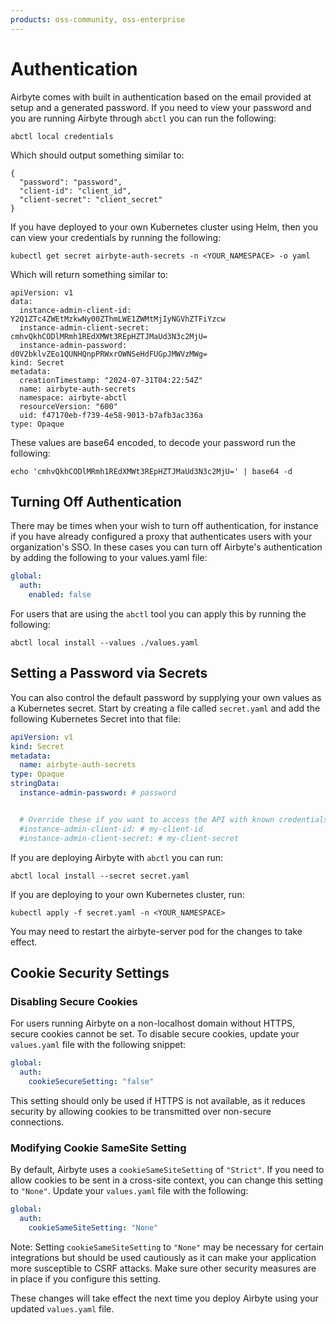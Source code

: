 ```yaml
---
products: oss-community, oss-enterprise
---
```


# Authentication

Airbyte comes with built in authentication based on the email provided at setup and a generated password. If you need to
view your password and you are running Airbyte through `abctl` you can run the following:

```shell
abctl local credentials
```

Which should output something similar to:

```shell
{
  "password": "password",
  "client-id": "client_id",
  "client-secret": "client_secret"
}
```

If you have deployed to your own Kubernetes cluster using Helm, then you can view your credentials by running the
following:

```shell
kubectl get secret airbyte-auth-secrets -n <YOUR_NAMESPACE> -o yaml
```

Which will return something similar to:

```shell
apiVersion: v1
data:
  instance-admin-client-id: Y2Q1ZTc4ZWEtMzkwNy00ZThmLWE1ZWMtMjIyNGVhZTFiYzcw
  instance-admin-client-secret: cmhvQkhCODlMRmh1REdXMWt3REpHZTJMaUd3N3c2MjU=
  instance-admin-password: d0V2bklvZEo1QUNHQnpPRWxrOWNSeHdFUGpJMWVzMWg=
kind: Secret
metadata:
  creationTimestamp: "2024-07-31T04:22:54Z"
  name: airbyte-auth-secrets
  namespace: airbyte-abctl
  resourceVersion: "600"
  uid: f47170eb-f739-4e58-9013-b7afb3ac336a
type: Opaque
```

These values are base64 encoded, to decode your password run the following:

```shell
echo 'cmhvQkhCODlMRmh1REdXMWt3REpHZTJMaUd3N3c2MjU=' | base64 -d
```

## Turning Off Authentication

There may be times when your wish to turn off authentication, for instance if you have already configured a proxy that
authenticates users with your organization's SSO. In these cases you can turn off Airbyte's authentication by adding the
following to your values.yaml file:

```yaml
global:
  auth:
    enabled: false
```

For users that are using the `abctl` tool you can apply this by running the following:

```shell
abctl local install --values ./values.yaml
```

## Setting a Password via Secrets

You can also control the default password by supplying your own values as a Kubernetes secret. Start by creating a file
called `secret.yaml` and add the following Kubernetes Secret into that file:

```yaml
apiVersion: v1
kind: Secret
metadata:
  name: airbyte-auth-secrets
type: Opaque
stringData:
  instance-admin-password: # password


  # Override these if you want to access the API with known credentials
  #instance-admin-client-id: # my-client-id
  #instance-admin-client-secret: # my-client-secret
```

If you are deploying Airbyte with `abctl` you can run:

```shell
abctl local install --secret secret.yaml
```

If you are deploying to your own Kubernetes cluster, run:

```shell
kubectl apply -f secret.yaml -n <YOUR_NAMESPACE>
```

You may need to restart the airbyte-server pod for the changes to take effect.

## Cookie Security Settings

### Disabling Secure Cookies

For users running Airbyte on a non-localhost domain without HTTPS, secure cookies cannot be set. To disable secure cookies, update your `values.yaml` file with the following snippet:

```yaml
global:
  auth:
    cookieSecureSetting: "false"
```

This setting should only be used if HTTPS is not available, as it reduces security by allowing cookies to be transmitted over non-secure connections.

### Modifying Cookie SameSite Setting

By default, Airbyte uses a `cookieSameSiteSetting` of `"Strict"`. If you need to allow cookies to be sent in a cross-site context, you can change this setting to `"None"`. Update your `values.yaml` file with the following:

```yaml
global:
  auth:
    cookieSameSiteSetting: "None"
```

Note: Setting `cookieSameSiteSetting` to `"None"` may be necessary for certain integrations but should be used cautiously as it can make your application more susceptible to CSRF attacks. Make sure other security measures are in place if you configure this setting.

These changes will take effect the next time you deploy Airbyte using your updated `values.yaml` file.
